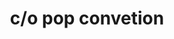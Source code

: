 ---
layout: festival
title: c/o pop convetion
description: 1-5 MAY 2019
description2: Cologne (Germany)
categories: festivals
photo: Jean Raclet

facebook_url: https://www.facebook.com/lovaalvildemusic/
instagram_url: https://www.instagram.com/lovaalvilde/
twitter_url: https://twitter.com/lovaalvilde/

youtubeId1: te4L-fpqdBs
youtubeId2: LA-O4m3ANWo
youtubeId3: HvQiqXsDfJ4

image: assets/images/copopconvention.jpg
---